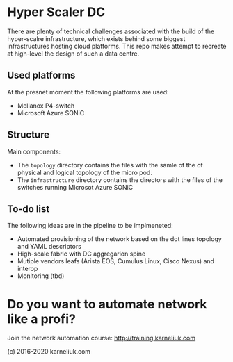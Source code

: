 # Hyper Scaler DC
There are plenty of technical challenges associated with the build of the hyper-scalre infrastructure, which exists behind some biggest infrastructures hosting cloud platforms. This repo makes attempt to recreate at high-level the design of such a data centre.

## Used platforms
At the presnet moment the following platforms are used:
- Mellanox P4-switch
- Microsoft Azure SONiC

## Structure
Main components:
- The `topology` directory contains the files with the samle of the of physical and logical topology of the micro pod.
- The `infrastructure` directory contains the directors with the files of the switches running Microsot Azure SONiC

## To-do list
The following ideas are in the pipeline to be implmeneted:
- Automated provisioning of the network based on the dot lines topology and YAML descriptors
- High-scale fabric with DC aggregarion spine
- Mutiple vendors leafs (Arista EOS, Cumulus Linux, Cisco Nexus) and interop
- Monitoring (tbd)

# Do you want to automate network like a profi?
Join the network automation course: http://training.karneliuk.com

(c) 2016-2020 karneliuk.com

